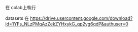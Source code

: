 在 colab上執行

datasets 在 https://drive.usercontent.google.com/download?id=1YFs_NLzPMqAzZekZYHxykG_qp2vg6qdP&authuser=0

